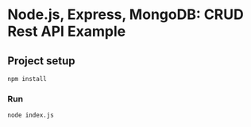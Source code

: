 # Node.js, Express, MongoDB: CRUD Rest API Example

## Project setup

```
npm install
```

### Run

```
node index.js
```
